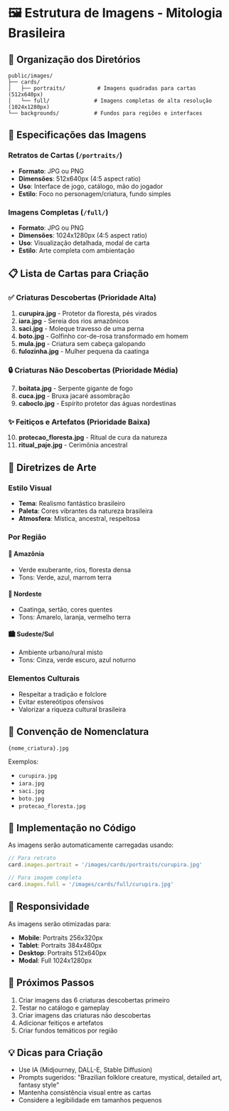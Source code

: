 # 🖼️ Estrutura de Imagens - Mitologia Brasileira

## 📁 Organização dos Diretórios

```
public/images/
├── cards/
│   ├── portraits/          # Imagens quadradas para cartas (512x640px)
│   └── full/              # Imagens completas de alta resolução (1024x1280px)
└── backgrounds/           # Fundos para regiões e interfaces
```

## 🎨 Especificações das Imagens

### Retratos de Cartas (`/portraits/`)
- **Formato**: JPG ou PNG
- **Dimensões**: 512x640px (4:5 aspect ratio)
- **Uso**: Interface de jogo, catálogo, mão do jogador
- **Estilo**: Foco no personagem/criatura, fundo simples

### Imagens Completas (`/full/`)
- **Formato**: JPG ou PNG
- **Dimensões**: 1024x1280px (4:5 aspect ratio)
- **Uso**: Visualização detalhada, modal de carta
- **Estilo**: Arte completa com ambientação

## 📋 Lista de Cartas para Criação

### ✅ Criaturas Descobertas (Prioridade Alta)
1. **curupira.jpg** - Protetor da floresta, pés virados
2. **iara.jpg** - Sereia dos rios amazônicos
3. **saci.jpg** - Moleque travesso de uma perna
4. **boto.jpg** - Golfinho cor-de-rosa transformado em homem
5. **mula.jpg** - Criatura sem cabeça galopando
6. **fulozinha.jpg** - Mulher pequena da caatinga

### 🔒 Criaturas Não Descobertas (Prioridade Média)
7. **boitata.jpg** - Serpente gigante de fogo
8. **cuca.jpg** - Bruxa jacaré assombração
9. **caboclo.jpg** - Espírito protetor das águas nordestinas

### ✨ Feitiços e Artefatos (Prioridade Baixa)
10. **protecao_floresta.jpg** - Ritual de cura da natureza
11. **ritual_paje.jpg** - Cerimônia ancestral

## 🎨 Diretrizes de Arte

### Estilo Visual
- **Tema**: Realismo fantástico brasileiro
- **Paleta**: Cores vibrantes da natureza brasileira
- **Atmosfera**: Mística, ancestral, respeitosa

### Por Região

#### 🌳 Amazônia
- Verde exuberante, rios, floresta densa
- Tons: Verde, azul, marrom terra

#### 🌵 Nordeste  
- Caatinga, sertão, cores quentes
- Tons: Amarelo, laranja, vermelho terra

#### 🏙️ Sudeste/Sul
- Ambiente urbano/rural misto
- Tons: Cinza, verde escuro, azul noturno

### Elementos Culturais
- Respeitar a tradição e folclore
- Evitar estereótipos ofensivos
- Valorizar a riqueza cultural brasileira

## 📝 Convenção de Nomenclatura

```
{nome_criatura}.jpg
```

Exemplos:
- `curupira.jpg`
- `iara.jpg` 
- `saci.jpg`
- `boto.jpg`
- `protecao_floresta.jpg`

## 🔄 Implementação no Código

As imagens serão automaticamente carregadas usando:

```javascript
// Para retrato
card.images.portrait = '/images/cards/portraits/curupira.jpg'

// Para imagem completa  
card.images.full = '/images/cards/full/curupira.jpg'
```

## 📱 Responsividade

As imagens serão otimizadas para:
- **Mobile**: Portraits 256x320px
- **Tablet**: Portraits 384x480px  
- **Desktop**: Portraits 512x640px
- **Modal**: Full 1024x1280px

## 🚀 Próximos Passos

1. Criar imagens das 6 criaturas descobertas primeiro
2. Testar no catálogo e gameplay
3. Criar imagens das criaturas não descobertas
4. Adicionar feitiços e artefatos
5. Criar fundos temáticos por região

## 💡 Dicas para Criação

- Use IA (Midjourney, DALL-E, Stable Diffusion)
- Prompts sugeridos: "Brazilian folklore creature, mystical, detailed art, fantasy style"
- Mantenha consistência visual entre as cartas
- Considere a legibilidade em tamanhos pequenos
